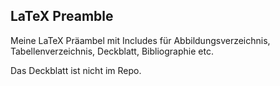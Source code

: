 ## LaTeX Preamble

Meine LaTeX Präambel mit Includes für Abbildungsverzeichnis, Tabellenverzeichnis, Deckblatt, Bibliographie etc.

Das Deckblatt ist nicht im Repo.

